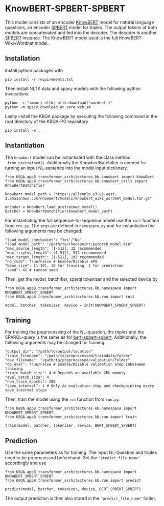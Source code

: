 # KnowBERT-SPBERT-SPBERT
This model consists of an encoder [KnowBERT](https://arxiv.org/abs/1909.04164) model for natural language questions, an encoder [SPBERT](https://arxiv.org/abs/2106.09997) model for triples. 
The output tokens of both models are concatenated and fed into the decoder. The decoder is another [SPBERT](https://arxiv.org/abs/2106.09997) instance.
The KnowBERT model used is the full KnowBERT-Wiki+Wordnet model.

## Installation

Install python packages with
```
pip install -r requirements.txt
```
Then install NLTK data and spacy models with the following python invocations
```
python -c "import nltk; nltk.download('wordnet')"
python -m spacy download en_core_web_sm
```
Lastly install the KBQA package by executing the following command in the root directory of the KBQA-PG repository
```
pip install -e .
```

## Instantiation

The `Knowbert` model can be instantiated with the class method `.from_pretrained()`. Additionally the KnowbertBatchifier is needed for turning an input
NL-sentence into the model input dictionary.
```
from KBQA.appB.transformer_architectures.kb.knowbert import KnowBert
from KBQA.appB.transformer_architectures.kb.knowbert_utils import KnowBertBatchifier

knowbert_model_path = "https://allennlp.s3-us-west-2.amazonaws.com/knowbert/models/knowbert_wiki_wordnet_model.tar.gz"

encoder = KnowBert.load_pretrained_model()
batcher = KnowBertBatchifier(knowbert_model_path)
```

For instantiating the full sequence-to-sequence model use the `init` function from `run.py`. The `args` are defined in `namespace.py` and for instantiation
the following arguments may be changed:
```
"load_model_checkpoint": "Yes"/"No"
"load_model_path": "/path/to/checkpoint/pytorch_model.bin"
"max_source_length": [1-512], 32 recommended
"max_triples_length": [1-512], 512 recommended
"max_target_length": [1-512], 192 recommended
"no_cuda": True/False # Enable/Disable GPU
"beam_size": [1-10], 10 for training, 2 for prediction
"seed": 42 # random seed
```
Then, get the model, batchifier, sparql tokenizer and the selected device by
```
from KBQA.appB.transformer_architectures.kb.namespace import KNOWBERT_SPBERT_SPBERT
from KBQA.appB.transformer_architectures.kb.run import init

model, batcher, tokenizer, device = init(KNOWBERT_SPBERT_SPBERT)
```

## Training
For training the preprocessing of the NL-question, the triples and the SPARQL-query is the same as for [bert-spbert-spbert](https://github.com/dice-group/KBQA-PG/tree/feature/knowbert-clean/KBQA/appB/transformer_architectures/bert_spbert_spbert).
Additionally, the following arguments may be changed for training:
```
"output_dir": "/path/to/output/location"
"train_filename": "/path/to/preprocessed/traindata/folder"
"dev_filename": "/path/to/preprocessed/validation/folder"
"do_eval": True/False # Enable/Disable validation step inbetween training
"train_batch_size": 4 # Depends on available GPU memory
"eval_batch_size": 4
"num_train_epochs": 200
"save_interval": 1 # Only do evaluation step and checkpointing every save_interval steps
```
Then, train the model using the `run` function from `run.py`.
```
from KBQA.appB.transformer_architectures.kb.namespace import KNOWBERT_SPBERT_SPBERT
from KBQA.appB.transformer_architectures.kb.run import train

train(model, batcher, tokenizer, device, BERT_SPBERT_SPBERT)
```

## Prediction
Use the same parameters as for training. The input NL-Question and triples need to be preprocessed beforehand. Set the `"predict_file_name"` accordingly and use
```
from KBQA.appB.transformer_architectures.kb.namespace import KNOWBERT_SPBERT_SPBERT
from KBQA.appB.transformer_architectures.kb.run import predict

predict(model, batcher, tokenizer, device, BERT_SPBERT_SPBERT)
```
The output prediction is then also stored in the `"predict_file_name"` folder.
